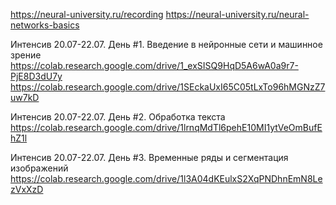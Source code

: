 https://neural-university.ru/recording
https://neural-university.ru/neural-networks-basics

Интенсив 20.07-22.07. День #1. Введение в нейронные сети и машинное зрение
https://colab.research.google.com/drive/1_exSISQ9HqD5A6wA0a9r7-PjE8D3dU7y
https://colab.research.google.com/drive/1SEckaUxI65C05tLxTo96hMGNzZ7uw7kD

Интенсив 20.07-22.07. День #2. Обработка текста
https://colab.research.google.com/drive/1lrnqMdTl6pehE10MI1ytVeOmBufEhZ1l

Интенсив 20.07-22.07. День #3. Временные ряды и сегментация изображений
https://colab.research.google.com/drive/1l3A04dKEulxS2XqPNDhnEmN8LezVxXzD
